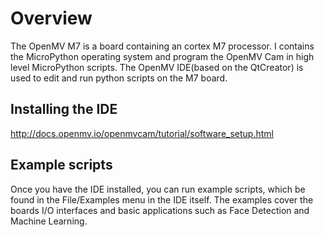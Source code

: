 # Overview

The OpenMV M7 is a board containing an cortex M7 processor. I contains the MicroPython operating system and program the OpenMV Cam in high level MicroPython scripts. The OpenMV IDE(based on the QtCreator) is used to edit and run python scripts on the M7 board.

## Installing the IDE
http://docs.openmv.io/openmvcam/tutorial/software_setup.html

## Example scripts
Once you have the IDE installed, you can run example scripts, which be found in the File/Examples menu in the IDE itself. The examples cover the boards I/O interfaces and basic applications such as Face Detection and Machine Learning.

